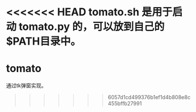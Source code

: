 <<<<<<< HEAD
tomato.sh 是用于启动 tomato.py 的，可以放到自己的$PATH目录中。
=======
# tomato
通过tk弹窗实现。
>>>>>>> 6057d1cd499376b1ef1d4b808e8c455bffb27991
